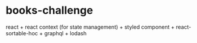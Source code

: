 # books-challenge
react + react context (for state management) + styled component + react-sortable-hoc + graphql + lodash

